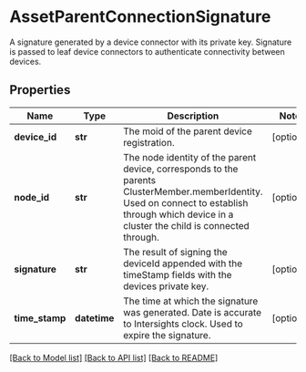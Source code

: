 # AssetParentConnectionSignature

A signature generated by a device connector with its private key. Signature is passed to leaf device connectors to authenticate connectivity between devices. 
## Properties
Name | Type | Description | Notes
------------ | ------------- | ------------- | -------------
**device_id** | **str** | The moid of the parent device registration.   | [optional] 
**node_id** | **str** | The node identity of the parent device, corresponds to the parents ClusterMember.memberIdentity. Used on connect to establish through which device in a cluster the child is connected through.   | [optional] 
**signature** | **str** | The result of signing the deviceId appended with the timeStamp fields with the devices private key.   | [optional] 
**time_stamp** | **datetime** | The time at which the signature was generated. Date is accurate to Intersights clock. Used to expire the signature.    | [optional] 

[[Back to Model list]](../README.md#documentation-for-models) [[Back to API list]](../README.md#documentation-for-api-endpoints) [[Back to README]](../README.md)


